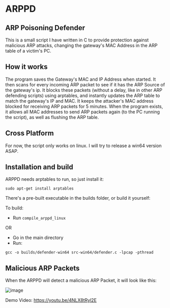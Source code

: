 # ARPPD
## ARP Poisoning Defender

This is a small script I have written in C to provide protection against malicious ARP attacks, changing the gateway's MAC Address in the ARP table of a victim's PC.

## How it works

The program saves the Gateway's MAC and IP Address when started. It then scans for every incoming ARP packet to see if it has the ARP Source of the gateway's ip. It blocks these packets (without a delay, like in other ARP defending scripts) using arptables, and instantly updates the ARP table to match the gateway's IP and MAC. It keeps the attacker's MAC address blocked for receiving ARP packets for 5 minutes. When the program exists, it allows all MAC addresses to send ARP packets again (to the PC running the script), as well as flushing the ARP table.

## Cross Platform
For now, the script only works on linux. I will try to release a win64 version ASAP.

## Installation and build
ARPPD needs arptables to run, so just install it:
```
sudo apt-get install arptables
```

There's a pre-built executable in the builds folder, or build it yourself:

To build:
* Run `compile_arppd_linux`

OR

* Go in the main directory
* Run:
```
gcc -o builds/defender-win64 src-win64/defender.c -lpcap -pthread
```

## Malicious ARP Packets
When the ARPPD will detect a malicious ARP Packet, it will look like this:

![image](https://i.imgur.com/OiRGz9E.png)

Demo Video: https://youtu.be/4NLX8tRyl2E
